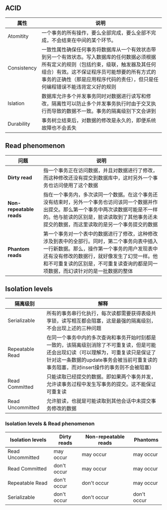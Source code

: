 ## ACID ##

|属性|说明|
|----|----|
|Atomitity|一个事务的所有操作，要么全部完成，要么全部不完成，不会结束在中间的某个环节。|
|Consistency|一致性属性确保任何事务将数据库从一个有效状态带到另一个有效状态。写入数据库的任何数据必须根据所有定义的规则（包括约束，级联，触发器及其任何组合）有效。这不保证程序员可能想要的所有方式的事务的正确性（那是应用程序代码的责任），但只是任何编程错误不能违背定义好的规则|
|Islation|数据库允许多个并发事务同时对数据进行读写和修改，隔离性可以防止多个并发事务执行时由于交叉执行而导致的数据不一致。事务的隔离级别下文会讲到|
|Durability|事务树立结束后，对数据的修改是永久的，即便系统故障也不会丢失|


## Read phenomenon ##

|问题 | 说明|
|----|-----|
|**Dirty read** |指一个事务正在访问数据，并且对数据进行了修改，而这种修改还没有提交到数据库中，这时另外一个事务也访问使用了这个数据|
|**Non-repeatable reads**|指在一个事务内，多次读同一个数据。在这个事务还没有结束时，另外一个事务也访问该同一个数据并作出提交。那么第一个事务中两次读数据可能是不一样的。他与脏读的区别是，脏读读取到了其他事务还未提交的数据，而这里读取的是另一个事务提交的数据|
|**Phantom reads**| 第一个事务对一个表中的数据进行了修改，这种修改涉及到表中的全部行。同时，第二个事务向表中插入一行新数据。那么，操作第一个事务的用户发现表中还有没有修改的数据行，就好像发生了幻觉一样。他和不可重复读的区别是，不可重复读查询的都是同一项数据，而幻读针对的是一批数据的整体|


##  Isolation levels ##
|隔离级别 | 解释|
|-------|----|
|Serializable|所有的事务串行化执行，每次读都需要获得表级共享锁，读写相互都会阻塞，这是最强的隔离级别，不会出现上述的三种问题|
|Repeatable Read|在同一个事务中内的多次查询和事务开始时刻都是一致的，该隔离级别消除了不可重复读，但是可能还会出现幻读（可以理解为，可重复读只是保证了针对这一条数据的update事务会被当前可重复读的事务阻塞，而对insert操作的事务则不会被阻塞）|
|Read Committed|只能读取已经提交的数据。即如果两个事务并发，允许读事务过程中发生写事务的提交。这不能保证可重复读|
|Read Uncommitted| 允许脏读，也就是可能读取到其他会话中未提交事务修改的数据|

### Isolation levels & Read phenomenon ###
|Isolation levels|Dirty reads|Non-repeatable reads|Phantoms|
|--|--|--|--|
|Read Uncommitted|may occur|may occur|may occur|
|Read Committed|don't occur|may occur|may occur|
|Repeatable Read|don't occur|don't occur|may occur|
|Serializable|don't occur|don't occur|don't occur|


